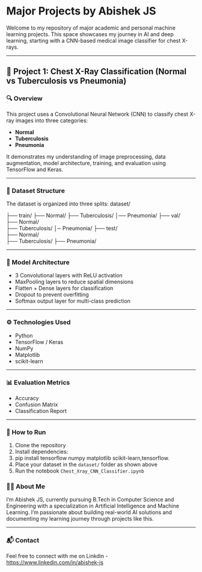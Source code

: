 #  Major Projects by Abishek JS

Welcome to my repository of major academic and personal machine learning projects.
This space showcases my journey in AI and deep learning, starting with a CNN-based medical image classifier for chest X-rays.

---

## 📌 Project 1: Chest X-Ray Classification (Normal vs Tuberculosis vs Pneumonia)

### 🔍 Overview
This project uses a Convolutional Neural Network (CNN) to classify chest X-ray images into three categories:
- **Normal**
- **Tuberculosis**
- **Pneumonia**

It demonstrates my understanding of image preprocessing, data augmentation, model architecture, training, and evaluation using TensorFlow and Keras.

---

### 📁 Dataset Structure

The dataset is organized into three splits:
dataset/




├── train/ 
       ├── Normal/ 
       ├── Tuberculosis/ 
       │── Pneumonia/ 
├── val/    
       ├── Normal/    
       ├── Tuberculosis/ 
       │─ Pneumonia/
├── test/    
        ├── Normal/   
        ├── Tuberculosis/ 
        ├── Pneumonia/



---

### 🧪 Model Architecture

- 3 Convolutional layers with ReLU activation
- MaxPooling layers to reduce spatial dimensions
- Flatten + Dense layers for classification
- Dropout to prevent overfitting
- Softmax output layer for multi-class prediction

---

### ⚙️ Technologies Used

- Python
- TensorFlow / Keras
- NumPy
- Matplotlib
- scikit-learn

---

### 📊 Evaluation Metrics

- Accuracy
- Confusion Matrix
- Classification Report

---

### 🚀 How to Run

1. Clone the repository  
2. Install dependencies:
3. pip install tensorflow numpy matplotlib scikit-learn,tensorflow.
3. Place your dataset in the `dataset/` folder as shown above  
4. Run the notebook `Chest_Xray_CNN_Classifier.ipynb`


### 🙋‍♂️ About Me

I’m Abishek JS,
currently pursuing B.Tech in Computer Science and Engineering with a specialization in Artificial Intelligence and Machine Learning.
I’m passionate about building real-world AI solutions and documenting my learning journey through projects like this.

---

### 📬 Contact

Feel free to connect with me on Linkdin - https://www.linkedin.com/in/abishek-js
